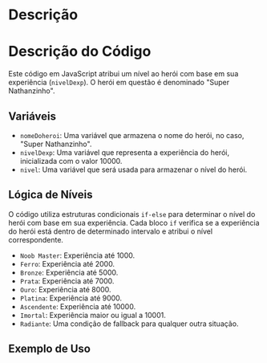 # Descrição

# Descrição do Código

Este código em JavaScript atribui um nível ao herói com base em sua experiência (`nivelDexp`). O herói em questão é denominado "Super Nathanzinho".

## Variáveis

- `nomeDoheroi`: Uma variável que armazena o nome do herói, no caso, "Super Nathanzinho".
- `nivelDexp`: Uma variável que representa a experiência do herói, inicializada com o valor 10000.
- `nivel`: Uma variável que será usada para armazenar o nível do herói.

## Lógica de Níveis

O código utiliza estruturas condicionais `if-else` para determinar o nível do herói com base em sua experiência. Cada bloco `if` verifica se a experiência do herói está dentro de determinado intervalo e atribui o nível correspondente.

- `Noob Master`: Experiência até 1000.
- `Ferro`: Experiência até 2000.
- `Bronze`: Experiência até 5000.
- `Prata`: Experiência até 7000.
- `Ouro`: Experiência até 8000.
- `Platina`: Experiência até 9000.
- `Ascendente`: Experiência até 10000.
- `Imortal`: Experiência maior ou igual a 10001.
- `Radiante`: Uma condição de fallback para qualquer outra situação.

## Exemplo de Uso
